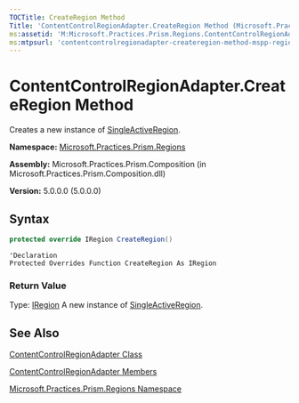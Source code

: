 ```yaml
---
TOCTitle: CreateRegion Method
Title: 'ContentControlRegionAdapter.CreateRegion Method (Microsoft.Practices.Prism.Regions)'
ms:assetid: 'M:Microsoft.Practices.Prism.Regions.ContentControlRegionAdapter.CreateRegion'
ms:mtpsurl: 'contentcontrolregionadapter-createregion-method-mspp-regions.md'
---
```


# ContentControlRegionAdapter.CreateRegion Method

Creates a new instance of [SingleActiveRegion](/patterns-practices/reference/singleactiveregion-class-mspp-regions).

**Namespace:** [Microsoft.Practices.Prism.Regions](/patterns-practices/reference/mspp-regions-namespaces)

**Assembly:** Microsoft.Practices.Prism.Composition (in Microsoft.Practices.Prism.Composition.dll)

**Version:** 5.0.0.0 (5.0.0.0)

## Syntax
```C#
protected override IRegion CreateRegion()
```

```VB
'Declaration
Protected Overrides Function CreateRegion As IRegion
```

### Return Value

Type: [IRegion](/patterns-practices/reference/iregion-interface-mspp-regions)
A new instance of [SingleActiveRegion](/patterns-practices/reference/singleactiveregion-class-mspp-regions).

## See Also

[ContentControlRegionAdapter Class](/patterns-practices/reference/contentcontrolregionadapter-class-mspp-regions)

[ContentControlRegionAdapter Members](/patterns-practices/reference/contentcontrolregionadapter-members-mspp-regions)

[Microsoft.Practices.Prism.Regions Namespace](/patterns-practices/reference/mspp-regions-namespaces)
